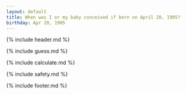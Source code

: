 ```yaml
---
layout: default
title: When was I or my baby conceived if born on April 20, 1905?
birthday: Apr 20, 1905
---
```


{% include header.md %}

{% include guess.md %}

{% include calculate.md %}

{% include safety.md %}

{% include footer.md %}



